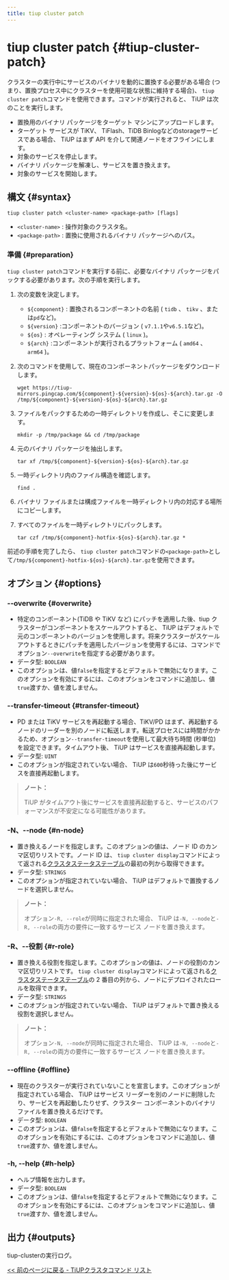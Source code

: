 ```yaml
---
title: tiup cluster patch
---
```


# tiup cluster patch {#tiup-cluster-patch}

クラスターの実行中にサービスのバイナリを動的に置換する必要がある場合 (つまり、置換プロセス中にクラスターを使用可能な状態に維持する場合)、 `tiup cluster patch`コマンドを使用できます。コマンドが実行されると、 TiUP は次のことを実行します。

-   置換用のバイナリ パッケージをターゲット マシンにアップロードします。
-   ターゲット サービスが TiKV、 TiFlash、TiDB Binlogなどのstorageサービスである場合、 TiUP はまず API を介して関連ノードをオフラインにします。
-   対象のサービスを停止します。
-   バイナリ パッケージを解凍し、サービスを置き換えます。
-   対象のサービスを開始します。

## 構文 {#syntax}

```shell
tiup cluster patch <cluster-name> <package-path> [flags]
```

-   `<cluster-name>` : 操作対象のクラスタ名。
-   `<package-path>` : 置換に使用されるバイナリ パッケージへのパス。

### 準備 {#preparation}

`tiup cluster patch`コマンドを実行する前に、必要なバイナリ パッケージをパックする必要があります。次の手順を実行します。

1.  次の変数を決定します。

    -   `${component}` : 置換されるコンポーネントの名前 ( `tidb` 、 `tikv` 、または`pd`など)。
    -   `${version}` :コンポーネントのバージョン ( `v7.1.1`や`v6.5.1`など)。
    -   `${os}` : オペレーティング システム ( `linux` )。
    -   `${arch}` :コンポーネントが実行されるプラットフォーム ( `amd64` 、 `arm64` )。

2.  次のコマンドを使用して、現在のコンポーネントパッケージをダウンロードします。

    ```shell
    wget https://tiup-mirrors.pingcap.com/${component}-${version}-${os}-${arch}.tar.gz -O /tmp/${component}-${version}-${os}-${arch}.tar.gz
    ```

3.  ファイルをパックするための一時ディレクトリを作成し、そこに変更します。

    ```shell
    mkdir -p /tmp/package && cd /tmp/package
    ```

4.  元のバイナリ パッケージを抽出します。

    ```shell
    tar xf /tmp/${component}-${version}-${os}-${arch}.tar.gz
    ```

5.  一時ディレクトリ内のファイル構造を確認します。

    ```shell
    find .
    ```

6.  バイナリ ファイルまたは構成ファイルを一時ディレクトリ内の対応する場所にコピーします。

7.  すべてのファイルを一時ディレクトリにパックします。

    ```shell
    tar czf /tmp/${component}-hotfix-${os}-${arch}.tar.gz *
    ```

前述の手順を完了したら、 `tiup cluster patch`コマンドの`<package-path>`として`/tmp/${component}-hotfix-${os}-${arch}.tar.gz`を使用できます。

## オプション {#options}

### --overwrite {#overwrite}

-   特定のコンポーネント(TiDB や TiKV など) にパッチを適用した後、tiup クラスターがコンポーネントをスケールアウトすると、 TiUP はデフォルトで元のコンポーネントのバージョンを使用します。将来クラスターがスケールアウトするときにパッチを適用したバージョンを使用するには、コマンドでオプション`--overwrite`を指定する必要があります。
-   データ型: `BOOLEAN`
-   このオプションは、値`false`を指定するとデフォルトで無効になります。このオプションを有効にするには、このオプションをコマンドに追加し、値`true`渡すか、値を渡しません。

### --transfer-timeout {#transfer-timeout}

-   PD または TiKV サービスを再起動する場合、TiKV/PD はまず、再起動するノードのリーダーを別のノードに転送します。転送プロセスには時間がかかるため、オプション`--transfer-timeout`を使用して最大待ち時間 (秒単位) を設定できます。タイムアウト後、 TiUP はサービスを直接再起動します。
-   データ型: `UINT`
-   このオプションが指定されていない場合、 TiUP は`600`秒待った後にサービスを直接再起動します。

> **ノート：**
>
> TiUP がタイムアウト後にサービスを直接再起動すると、サービスのパフォーマンスが不安定になる可能性があります。

### -N、--node {#n-node}

-   置き換えるノードを指定します。このオプションの値は、ノード ID のカンマ区切りリストです。ノード ID は、 `tiup cluster display`コマンドによって返される[クラスタステータステーブル](/tiup/tiup-component-cluster-display.md)の最初の列から取得できます。
-   データ型: `STRINGS`
-   このオプションが指定されていない場合、 TiUP はデフォルトで置換するノードを選択しません。

> **ノート：**
>
> オプション`-R, --role`が同時に指定された場合、 TiUP は`-N, --node`と`-R, --role`の両方の要件に一致するサービス ノードを置き換えます。

### -R、--役割 {#r-role}

-   置き換える役割を指定します。このオプションの値は、ノードの役割のカンマ区切りリストです。 `tiup cluster display`コマンドによって返される[クラスタステータステーブル](/tiup/tiup-component-cluster-display.md)の 2 番目の列から、ノードにデプロイされたロールを取得できます。
-   データ型: `STRINGS`
-   このオプションが指定されていない場合、 TiUP はデフォルトで置き換える役割を選択しません。

> **ノート：**
>
> オプション`-N, --node`が同時に指定された場合、 TiUP は`-N, --node`と`-R, --role`の両方の要件に一致するサービス ノードを置き換えます。

### &#x20;--offline {#offline}

-   現在のクラスターが実行されていないことを宣言します。このオプションが指定されている場合、 TiUP はサービス リーダーを別のノードに削除したり、サービスを再起動したりせず、クラスター コンポーネントのバイナリ ファイルを置き換えるだけです。
-   データ型: `BOOLEAN`
-   このオプションは、値`false`を指定するとデフォルトで無効になります。このオプションを有効にするには、このオプションをコマンドに追加し、値`true`渡すか、値を渡しません。

### -h, --help {#h-help}

-   ヘルプ情報を出力します。
-   データ型: `BOOLEAN`
-   このオプションは、値`false`を指定するとデフォルトで無効になります。このオプションを有効にするには、このオプションをコマンドに追加し、値`true`渡すか、値を渡しません。

## 出力 {#outputs}

tiup-clusterの実行ログ。

[&lt;&lt; 前のページに戻る - TiUPクラスタコマンド リスト](/tiup/tiup-component-cluster.md#command-list)
